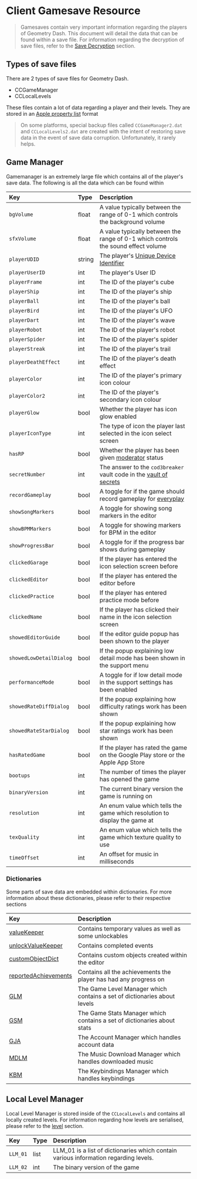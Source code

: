 # Client Gamesave Resource

> Gamesaves contain very important information regarding the players of Geometry Dash. This document will detail the data that can be found within a save file. For information regarding the decryption of save files, refer to the [Save Decryption][SAVE] section.

## Types of save files

There are 2 types of save files for Geometry Dash.

- CCGameManager
- CCLocalLevels

<!-- Todo: Plist section -->

These files contain a lot of data regarding a player and their levels. They are stored in an [Apple property list][PLIST] format

> On some platforms, special backup files called `CCGameManager2.dat` and `CCLocalLevels2.dat` are created with the intent of restoring save data in the event of save data corruption. Unfortunately, it rarely helps.

## Game Manager

Gamemanager is an extremely large file which contains all of the player's save data. The following is all the data which can be found within

| Key                     | Type   | Description                                                                       |
| :---------------------- | :----- | :-------------------------------------------------------------------------------- |
| `bgVolume`              | float  | A value typically between the range of 0-1 which controls the background volume   |
| `sfxVolume`             | float  | A value typically between the range of 0-1 which controls the sound effect volume |
| `playerUDID`            | string | The player's [Unique Device Identifier][UDID]                                     |
| `playerUserID`          | int    | The player's User ID                                                              |
| `playerFrame`           | int    | The ID of the player's cube                                                       |
| `playerShip`            | int    | The ID of the player's ship                                                       |
| `playerBall`            | int    | The ID of the player's ball                                                       |
| `playerBird`            | int    | The ID of the player's UFO                                                        |
| `playerDart`            | int    | The ID of the player's wave                                                       |
| `playerRobot`           | int    | The ID of the player's robot                                                      |
| `playerSpider`          | int    | The ID of the player's spider                                                     |
| `playerStreak`          | int    | The ID of the player's trail                                                      |
| `playerDeathEffect`     | int    | The ID of the player's death effect                                               |
| `playerColor`           | int    | The ID of the player's primary icon colour                                        |
| `playerColor2`          | int    | The ID of the player's secondary icon colour                                      |
| `playerGlow`            | bool   | Whether the player has icon glow enabled                                          |
| `playerIconType`        | int    | The type of icon the player last selected in the icon select screen               |
| `hasRP`                 | bool   | Whether the player has been given [moderator][MODERATOR] status                   |
| `secretNumber`          | int    | The answer to the `cod3breaker` vault code in the [vault of secrets][VAULT]       |
| `recordGameplay`        | bool   | A toggle for if the game should record gameplay for [everyplay][EVERYPLAY]        |
| `showSongMarkers`       | bool   | A toggle for showing song markers in the editor                                   |
| `showBPMMarkers`        | bool   | A toggle for showing markers for BPM in the editor                                |
| `showProgressBar`       | bool   | A toggle for if the progress bar shows during gameplay                            |
| `clickedGarage`         | bool   | If the player has entered the icon selection screen before                        |
| `clickedEditor`         | bool   | If the player has entered the editor before                                       |
| `clickedPractice`       | bool   | If the player has entered practice mode before                                    |
| `clickedName`           | bool   | If the player has clicked their name in the icon selection screen                 |
| `showedEditorGuide`     | bool   | If the editor guide popup has been shown to the player                            |
| `showedLowDetailDialog` | bool   | If the popup explaining low detail mode has been shown in the support menu        |
| `performanceMode`       | bool   | A toggle for if low detail mode in the support settings has been enabled          |
| `showedRateDiffDialog`  | bool   | If the popup explaining how difficulty ratings work has been shown                |
| `showedRateStarDialog`  | bool   | If the popup explaining how star ratings work has been shown                      |
| `hasRatedGame`          | bool   | If the player has rated the game on the Google Play store or the Apple App Store  |
| `bootups`               | int    | The number of times the player has opened the game                                |
| `binaryVersion`         | int    | The current binary version the game is running on                                 |
| `resolution`            | int    | An enum value which tells the game which resolution to display the game at        |
| `texQuality`            | int    | An enum value which tells the game which texture quality to use                   |
| `timeOffset`            | int    | An offset for music in milliseconds                                               |

### Dictionaries

Some parts of save data are embedded within dictionaries. For more information about these dictionaries, please refer to their respective sections

| Key                         | Description                                                              |
| :-------------------------- | :----------------------------------------------------------------------- |
| [valueKeeper][VK]           | Contains temporary values as well as some unlockables                    |
| [unlockValueKeeper][UVK]    | Contains completed events                                                |
| [customObjectDict][OBJ]     | Contains custom objects created within the editor                        |
| [reportedAchievements][ACH] | Contains all the achievements the player has had any progress on         |
| [GLM][GLM]                  | The Game Level Manager which contains a set of dictionaries about levels |
| [GSM][GSM]                  | The Game Stats Manager which contains a set of dictionaries about stats  |
| [GJA][GJA]                  | The Account Manager which handles account data                           |
| [MDLM][MDLM]                | The Music Download Manager which handles downloaded music                |
| [KBM][KBM]                  | The Keybindings Manager which handles keybindings                        |

## Local Level Manager

Local Level Manager is stored inside of the `CCLocalLevels` and contains all locally created levels. For information regarding how levels are serialised, please refer to the [level][LEVEL] section.

| Key      | Type | Description                                                                          |
| :------- | :--- | :----------------------------------------------------------------------------------- |
| `LLM_01` | list | LLM_01 is a list of dictionaries which contain various information regarding levels. |
| `LLM_02` | int  | The binary version of the game                                                       |

<!-- Links -->

[SAVE]: #
[PLIST]: #
[UDID]: #
[MODERATOR]: #
[VAULT]: #
[EVERYPLAY]: #
[LEVEL]: #
[VK]: #
[UVK]: #
[OBJ]: #
[ACH]: #
[GLM]: #
[GSM]: #
[GJA]: #
[MDLM]: #
[KBM]: #

<!-- ## Gamesave Key structure

### GLM

| Key     | Type | description |
| :-------| :--- | :-----------|
| [GLM_01](/resources/client/gamesave/GLM.md#GLM_01) | [Level](/resources/server/level.md)| All Official Levels you have progress on are stored here |
| [GLM_02](/resources/client/gamesave/GLM.md#GLM_02) | [level](/resources/server/level.md) | Uploaded levels - before the account System |
| [GLM_03](/resources/client/gamesave/GLM.md#GLM_03) | [Level](/resources/server/level.md)| online levels played|
| [GLM_04](/resources/client/gamesave/GLM.md#GLM_04) | rating| Shows what levels you have rated. was removed after 1.9 |
| [GLM_06](/resources/client/gamesave/GLM.md#GLM_06) | AccountIDs| The AccountIDs of all creators you follow    |
| [GLM_07](/resources/client/gamesave/GLM.md#GLM_07) | levelID| Levels played in last session |
| [GLM_08](/resources/client/gamesave/GLM.md#GLM_08) | filters | Search Filters States |
| [GLM_09](/resources/client/gamesave/GLM.md#GLM_09) | filters | Search Filters for Online Levels    |
| [GLM_10](/resources/client/gamesave/GLM.md#GLM_10) | [Level](/resources/server/level.md)| Completed dailies |
| [GLM_11](/resources/client/gamesave/GLM.md#GLM_11) | Integer| Current Daily ID |
| [GLM_12](/resources/client/gamesave/GLM.md#GLM_12) | likes | Something Related to likes |
| [GLM_13](/resources/client/gamesave/GLM.md#GLM_13) | levelID | All levels you submitted a rating on |
| [GLM_14](/resources/client/gamesave/GLM.md#GLM_14) | reportedLevels| A dictionary of all levels you have reported|
| [GLM_15](/resources/client/gamesave/GLM.md#GLM_15) | levelID | all Demon levels you have submitted a rating for |
| [GLM_16](/resources/client/gamesave/GLM.md#GLM_16) | [Level](/resources/server/level.md)| All the levels found in the Gauntlets that you have progress on are stored in here |
| [GLM_17](/resources/client/gamesave/GLM.md#GLM_17) | integer| Current Weekly ID |
| [GLM_18](/resources/client/gamesave/GLM.md#GLM_18) | Folder | The Folder Names for saved levels |
| [GLM_19](/resources/client/gamesave/GLM.md#GLM_19) | Folder | The Folder names for Local Levels |

### GS

| Key     | Type |
| :-------| :--- |
| [GS_value](/resources/client/gamesave/GS_Value?id=gs-value-structure)| Player Stats  |
| [GS_completed](/resources/client/gamesave/GS_Value?id=gs_completed)| Completed Levels  |
| [GS_3](/resources/client/gamesave/GS_Value?id=gs_3)| Completed levels with coins `{levelID}_{number of coins aquired from level}` |
| [GS_4](/resources/client/gamesave/GS_Value?id=gs_4)| Completed levels with coins `{levelID}_{number of coins aquired from level}` |
| [GS_5](/resources/client/gamesave/GS_Value?id=gs_5)| Completed Mappacks + rewarded stars `<k>pack_{MappackID}</k><s>{Stars rewarded}</s>` |
| [GS_6](/resources/client/gamesave/GS_Value?id=gs_6)| all Purchased Icons/Colours in the shops `<k>{ListingID}</k><s>{Price}</s>` |
| [GS_7](/resources/client/gamesave/GS_Value?id=gs_7)| level progress `<k>{levelID}</k><s>{percentage}</s>` |
| [GS_8](/resources/client/gamesave/GS_Value?id=gs_8)| Unused |
| [GS_9](/resources/client/gamesave/GS_Value?id=gs_9)| How many stars downloaded levels give `<k>{levelID}</k><s>{rewardedStars}</s>` |
| [GS_10](/resources/client/gamesave/GS_Value?id=gs_10)| Offical level progress `<k>{ID}</k><s>{percentage}</s>` |
| [GS_11](/resources/client/gamesave/GS_Value?id=gs_11)| All rewards gained from Daily Chests |
| [GS_12](/resources/client/gamesave/GS_Value?id=gs_12)| Contains [Quests](resources/client/gamesave/quests.md)|
| [GS_14](/resources/client/gamesave/GS_Value#GS_14)| Daily/Challenges rewards |
| [GS_15](/resources/client/gamesave/GS_Value?id=gs_15)| Contains Upcoming [Quests](resources/client/gamesave/quests.md)|
| [GS_16](/resources/client/gamesave/GS_Value?id=gs_16)| Daily/Weekly level progress `<k>{Daily/WeeklyID}</k><s>{percentage}</s>` |
| [GS_17](/resources/client/gamesave/GS_Value?id=gs_17)| Daily/Weekly Stars `<k>{Daily/WeeklyID}</k><s>{Stars}</s>` |
| [GS_18](/resources/client/gamesave/GS_Value?id=gs_18)| Gauntlet Level Progress `<k>{levelID}</k><s>{percentage}</s>` |
| [GS_19](/resources/client/gamesave/GS_Value#GS_19)| All the Rewards from unlocked chests in the treasure room |
| [GS_20](/resources/client/gamesave/GS_Value?id=gs_20)| Demon Keys |
| [GS_21](/resources/client/gamesave/GS_Value#GS_21)| All rewards for Completed Gauntlets + rewards for Demon quest/social medias   |
| [GS_22](/resources/client/gamesave/GS_Value?id=gs_22)| Rewards from Geometry Dash world |
| [GS_23](/resources/client/gamesave/GS_Value?id=gs_23)| Gauntlet Level Progress `<k>{levelID}</k><s>{percentage}</s>` |
| [GS_24](/resources/client/gamesave/GS_Value?id=gs_24)| Daily/Weekly Percentage |
| [GS_25](/resources/client/gamesave/GS_Value#GS_25)| All the rewards from completed weekly Demons |

### GJA

| Key | Value|
| :-- |:-----------|
| GJA_001 | Username|
| GJA_002 | Password (in plaintext)|
| GJA_003 | AccountID |

#### GDL22 GJA
| Key | Value|
| :-- |:-----------|
| GJA_004 | SessionID |

### LLM

| Key | Value|
| :-- |:-----------|
| LLM_01 | Local Levels |
| LLM_02 | Hardcoded to `binaryVersion`|

### MDLM

| Key | Value |
|:----|:------|
| MDLM_001 | Dictionary of SongInfoObject |
| MDLM_002 | Song Priority of a song |

### KBM

| Key | Value |
|:----|:------|
| KBM_001 | Keybindings |
| KBM_002 | Keybindings | -->
